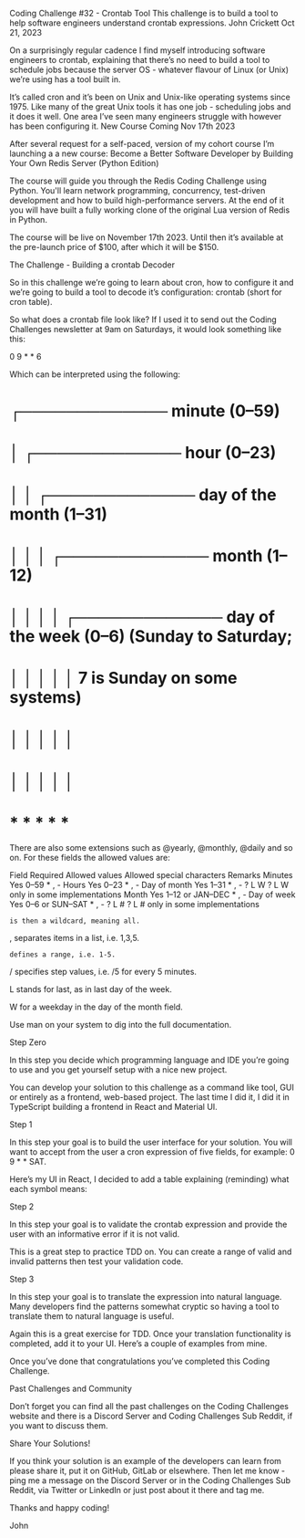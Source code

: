 Coding Challenge #32 - Crontab Tool
This challenge is to build a tool to help software engineers understand crontab expressions.
John Crickett
Oct 21, 2023

On a surprisingly regular cadence I find myself introducing software engineers to crontab, explaining that there’s no need to build a tool to schedule jobs because the server OS - whatever flavour of Linux (or Unix) we’re using has a tool built in.

It’s called cron and it’s been on Unix and Unix-like operating systems since 1975. Like many of the great Unix tools it has one job - scheduling jobs and it does it well. One area I’ve seen many engineers struggle with however has been configuring it.
New Course Coming Nov 17th 2023

After several request for a self-paced, version of my cohort course I’m launching a a new course: Become a Better Software Developer by Building Your Own Redis Server (Python Edition)

The course will guide you through the Redis Coding Challenge using Python. You'll learn network programming, concurrency, test-driven development and how to build high-performance servers. At the end of it you will have built a fully working clone of the original Lua version of Redis in Python.

The course will be live on November 17th 2023. Until then it’s available at the pre-launch price of $100, after which it will be $150.

The Challenge - Building a crontab Decoder

So in this challenge we’re going to learn about cron, how to configure it and we’re going to build a tool to decode it’s configuration: crontab (short for cron table).

So what does a crontab file look like? If I used it to send out the Coding Challenges newsletter at 9am on Saturdays, it would look something like this:

0 9 * * 6 <command to send Coding Challenges>

Which can be interpreted using the following:

# ┌───────────── minute (0–59)
# │ ┌───────────── hour (0–23)
# │ │ ┌───────────── day of the month (1–31)
# │ │ │ ┌───────────── month (1–12)
# │ │ │ │ ┌───────────── day of the week (0–6) (Sunday to Saturday;
# │ │ │ │ │                                   7 is Sunday on some systems)
# │ │ │ │ │
# │ │ │ │ │
# * * * * * <command>

There are also some extensions such as @yearly, @monthly, @daily and so on. For these fields the allowed values are:

Field Required Allowed values Allowed special characters Remarks Minutes Yes 0–59 * , - Hours Yes 0–23 * , - Day of month Yes 1–31 * , - ? L W ? L W only in some implementations Month Yes 1–12 or JAN–DEC * , - Day of week Yes 0–6 or SUN–SAT * , - ? L # ? L # only in some implementations

    is then a wildcard, meaning all.

, separates items in a list, i.e. 1,3,5.

    defines a range, i.e. 1-5.

/ specifies step values, i.e. /5 for every 5 minutes.

L stands for last, as in last day of the week.

W for a weekday in the day of the month field.

Use man on your system to dig into the full documentation.

Step Zero

In this step you decide which programming language and IDE you’re going to use and you get yourself setup with a nice new project.

You can develop your solution to this challenge as a command like tool, GUI or entirely as a frontend, web-based project. The last time I did it, I did it in TypeScript building a frontend in React and Material UI.

Step 1

In this step your goal is to build the user interface for your solution. You will want to accept from the user a cron expression of five fields, for example: 0 9 * * SAT.

Here’s my UI in React, I decided to add a table explaining (reminding) what each symbol means:

Step 2

In this step your goal is to validate the crontab expression and provide the user with an informative error if it is not valid.

This is a great step to practice TDD on. You can create a range of valid and invalid patterns then test your validation code.

Step 3

In this step your goal is to translate the expression into natural language. Many developers find the patterns somewhat cryptic so having a tool to translate them to natural language is useful.

Again this is a great exercise for TDD. Once your translation functionality is completed, add it to your UI. Here’s a couple of examples from mine.

Once you’ve done that congratulations you’ve completed this Coding Challenge.

Past Challenges and Community

Don’t forget you can find all the past challenges on the Coding Challenges website and there is a Discord Server and Coding Challenges Sub Reddit, if you want to discuss them.

Share Your Solutions!

If you think your solution is an example of the developers can learn from please share it, put it on GitHub, GitLab or elsewhere. Then let me know - ping me a message on the Discord Server or in the Coding Challenges Sub Reddit, via Twitter or LinkedIn or just post about it there and tag me.

Thanks and happy coding!

John